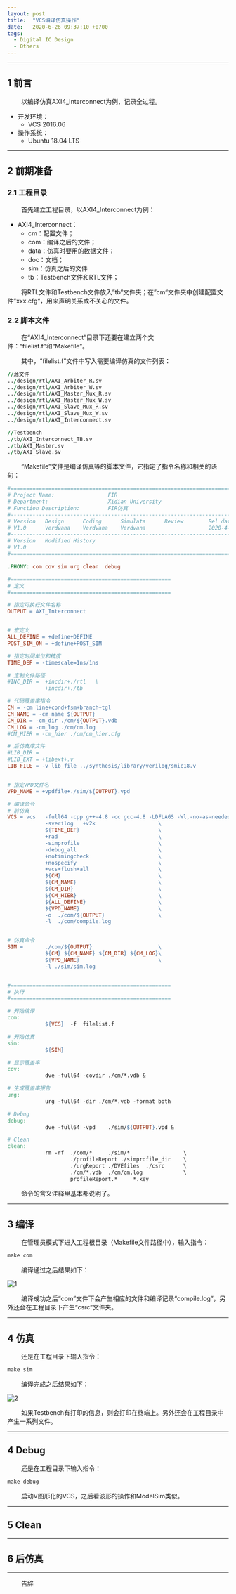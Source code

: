 ```yaml
---
layout: post
title:  "VCS编译仿真操作"
date:   2020-6-26 09:37:10 +0700
tags:
  - Digital IC Design
  - Others
---
```


-------

## 1 前言 

&#160; &#160; &#160; &#160; 以编译仿真AXI4_Interconnect为例，记录全过程。

* 开发环境：
	* VCS 2016.06
* 操作系统：
	* Ubuntu 18.04 LTS

----

## 2 前期准备

###  2.1 工程目录

&#160; &#160; &#160; &#160; 首先建立工程目录，以AXI4_Interconnect为例：
* AXI4_Interconnect：
  * cm：配置文件；
  * com：编译之后的文件；
  * data：仿真时要用的数据文件；
  * doc：文档；
  * sim：仿真之后的文件
  * tb：Testbench文件和RTL文件；

&#160; &#160; &#160; &#160; 将RTL文件和Testbench文件放入”tb“文件夹；在”cm“文件夹中创建配置文件”xxx.cfg“，用来声明关系或不关心的文件。

### 2.2 脚本文件

&#160; &#160; &#160; &#160; 在“AXI4_Interconnect”目录下还要在建立两个文件：“filelist.f”和“Makefile”。


&#160; &#160; &#160; &#160; 其中，“filelist.f”文件中写入需要编译仿真的文件列表：

```f
//源文件
../design/rtl/AXI_Arbiter_R.sv
../design/rtl/AXI_Arbiter_W.sv
../design/rtl/AXI_Master_Mux_R.sv
../design/rtl/AXI_Master_Mux_W.sv
../design/rtl/AXI_Slave_Mux_R.sv
../design/rtl/AXI_Slave_Mux_W.sv
../design/rtl/AXI_Interconnect.sv

//Testbench
./tb/AXI_Interconnect_TB.sv
./tb/AXI_Master.sv
./tb/AXI_Slave.sv
```


&#160; &#160; &#160; &#160; “Makefile”文件是编译仿真等的脚本文件，它指定了指令名称和相关的语句：

```makefile
#===================================================================================
# Project Name:					FIR
# Department:					Xidian University
# Function Description:	        FIR仿真
#------------------------------------------------------------------------------
# Version 	Design		Coding		Simulata	  Review		Rel data
# V1.0		Verdvana	Verdvana	Verdvana		  			2020-4-13
#-----------------------------------------------------------------------------------
# Version	Modified History
# V1.0		
#===================================================================================

.PHONY: com cov sim urg clean  debug

#===================================================
# 定义
#=================================================== 

# 指定可执行文件名称
OUTPUT = AXI_Interconnect


# 宏定义
ALL_DEFINE = +define+DEFINE
POST_SIM_ON = +define+POST_SIM

# 指定时间单位和精度
TIME_DEF = -timescale=1ns/1ns

# 定制文件路径
#INC_DIR = 	+incdir+./rtl	\
			+incdir+./tb

# 代码覆盖率指令
CM = -cm line+cond+fsm+branch+tgl
CM_NAME = -cm_name ${OUTPUT}
CM_DIR = -cm_dir ./cm/${OUTPUT}.vdb
CM_LOG = -cm_log ./cm/cm.log
#CM_HIER = -cm_hier ./cm/cm_hier.cfg

# 后仿真库文件
#LIB_DIR = 
#LIB_EXT = +libext+.v
LIB_FILE = -v lib_file ../synthesis/library/verilog/smic18.v


# 指定VPD文件名
VPD_NAME = +vpdfile+./sim/${OUTPUT}.vpd

# 编译命令
# 前仿真
VCS = vcs 	-full64 -cpp g++-4.8 -cc gcc-4.8 -LDFLAGS -Wl,-no-as-needed \
			-sverilog	+v2k					\
			${TIME_DEF}							\
			+rad								\
			-simprofile							\
			-debug_all							\
			+notimingcheck						\
			+nospecify							\
			+vcs+flush+all						\
			${CM}								\
			${CM_NAME}							\
			${CM_DIR}							\
			${CM_HIER}							\
			${ALL_DEFINE}						\
			${VPD_NAME}							\
			-o	./com/${OUTPUT}					\
			-l	./com/compile.log


# 仿真命令
SIM = 		./com/${OUTPUT} 					\
			${CM} ${CM_NAME} ${CM_DIR} ${CM_LOG}\
			${VPD_NAME}							\
			-l ./sim/sim.log


#===================================================
# 执行
#=================================================== 

# 开始编译
com:		
			${VCS}	-f	filelist.f

# 开始仿真
sim:		
			${SIM}

# 显示覆盖率
cov:		
			dve	-full64 -covdir	./cm/*.vdb &

# 生成覆盖率报告
urg:
			urg -full64 -dir ./cm/*.vdb -format both

# Debug
debug:		
			dve -full64	-vpd	./sim/${OUTPUT}.vpd &

# Clean
clean:      
			rm -rf	./com/*		./sim/*					\
					./profileReport	./simprofile_dir	\
					./urgReport	./DVEfiles	./csrc		\
					./cm/*.vdb	./cm/cm.log				\
					profileReport.*		*.key  		

```


&#160; &#160; &#160; &#160; 命令的含义注释里基本都说明了。

----

## 3 编译


&#160; &#160; &#160; &#160; 在管理员模式下进入工程根目录（Makefile文件路径中），输入指令：

```makefile
make com
```

&#160; &#160; &#160; &#160; 编译通过之后结果如下：

![1](https://raw.githubusercontent.com/Verdvana/Verdvana.github.io/master/_posts/VCS%E7%BC%96%E8%AF%91%E4%BB%BF%E7%9C%9F%E6%93%8D%E4%BD%9C/1.png)

&#160; &#160; &#160; &#160; 编译成功之后“com”文件下会产生相应的文件和编译记录“compile.log”，另外还会在工程目录下产生“csrc”文件夹。

----

## 4 仿真


&#160; &#160; &#160; &#160; 还是在工程目录下输入指令：

```makefile
make sim
```

&#160; &#160; &#160; &#160; 编译完成之后结果如下：

![2](https://raw.githubusercontent.com/Verdvana/Verdvana.github.io/master/_posts/VCS%E7%BC%96%E8%AF%91%E4%BB%BF%E7%9C%9F%E6%93%8D%E4%BD%9C/2.png)


&#160; &#160; &#160; &#160; 如果Testbench有打印的信息，则会打印在终端上。另外还会在工程目录中产生一系列文件。

----

## 4 Debug


&#160; &#160; &#160; &#160; 还是在工程目录下输入指令：

```makefile
make debug
```

&#160; &#160; &#160; &#160; 启动V图形化的VCS，之后看波形的操作和ModelSim类似。


----

## 5 Clean

----

## 6 后仿真



----
&#160; &#160; &#160; &#160; 告辞
